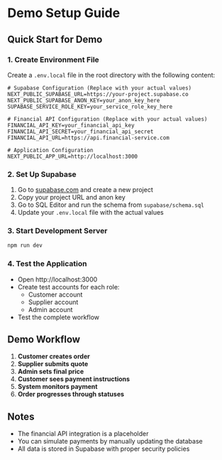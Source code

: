 # Demo Setup Guide

## Quick Start for Demo

### 1. Create Environment File
Create a `.env.local` file in the root directory with the following content:

```env
# Supabase Configuration (Replace with your actual values)
NEXT_PUBLIC_SUPABASE_URL=https://your-project.supabase.co
NEXT_PUBLIC_SUPABASE_ANON_KEY=your_anon_key_here
SUPABASE_SERVICE_ROLE_KEY=your_service_role_key_here

# Financial API Configuration (Replace with your actual values)
FINANCIAL_API_KEY=your_financial_api_key
FINANCIAL_API_SECRET=your_financial_api_secret
FINANCIAL_API_URL=https://api.financial-service.com

# Application Configuration
NEXT_PUBLIC_APP_URL=http://localhost:3000
```

### 2. Set Up Supabase
1. Go to [supabase.com](https://supabase.com) and create a new project
2. Copy your project URL and anon key
3. Go to SQL Editor and run the schema from `supabase/schema.sql`
4. Update your `.env.local` file with the actual values

### 3. Start Development Server
```bash
npm run dev
```

### 4. Test the Application
- Open http://localhost:3000
- Create test accounts for each role:
  - Customer account
  - Supplier account  
  - Admin account
- Test the complete workflow

## Demo Workflow

1. **Customer creates order**
2. **Supplier submits quote**
3. **Admin sets final price**
4. **Customer sees payment instructions**
5. **System monitors payment**
6. **Order progresses through statuses**

## Notes
- The financial API integration is a placeholder
- You can simulate payments by manually updating the database
- All data is stored in Supabase with proper security policies
